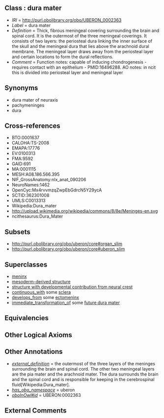 
## Class : dura mater

 * *IRI* = http://purl.obolibrary.org/obo/UBERON_0002363
 * *Label* = dura mater
 * *Definition* = Thick, fibrous meningeal covering surrounding the brain and spinal cord. It is the outermost of the three meningeal coverings. It consists of two layers: the periosteal dura linking the inner surface of the skull and the meningeal dura that lies above the arachnoid dural membrane. The meningeal layer draws away from the periosteal layer and certain locations to form the dural reflections.
 * *Comment* = Function notes: capable of inducing chondrogenesis - requires contact with an epithelium - PMID:16496288. AO notes: in ncit this is divided into periosteal layer and meningeal layer

## Synonyms

 * dura mater of neuraxis
 * pachymeninges
 * dura

## Cross-references

 * BTO:0001637
 * CALOHA:TS-2008
 * EMAPA:17776
 * EV:0100313
 * FMA:9592
 * GAID:691
 * MA:0001115
 * MESH:A08.186.566.395
 * NIF_GrossAnatomy:nlx_anat_090206
 * NeuroNames:1462
 * OpenCyc:Mx4rvvmzqZwpEbGdrcN5Y29ycA
 * SCTID:362301008
 * UMLS:C0013313
 * Wikipedia:Dura_mater
 * http://upload.wikimedia.org/wikipedia/commons/8/8e/Meninges-en.svg
 * ncithesaurus:Dura_Mater

## Subsets

 * http://purl.obolibrary.org/obo/uberon/core#organ_slim
 * http://purl.obolibrary.org/obo/uberon/core#uberon_slim

## Superclasses

 * [meninx](../../UBERON/60/UBERON_0002360.md)
 * [mesoderm-derived structure](../../UBERON/20/UBERON_0004120.md)
 * [structure with developmental contribution from neural crest](../../UBERON/14/UBERON_0010314.md)
 * [continuous_with](../../FMA/72/FMA_85972.md) some [sclera](../../UBERON/73/UBERON_0001773.md)
 * [develops_from](../../RO/02/RO_0002202.md) some [ectomeninx](../../UBERON/47/UBERON_0007647.md)
 * [immediate_transformation_of](../../SIO/58/SIO_000658.md) some [future dura mater](../../UBERON/15/UBERON_0010115.md)

## Equivalencies


## Other Logical Axioms


## Other Annotations

 * *[external_definition](../../UBPROP/01/UBPROP_0000001.md)* = the outermost of the three layers of the meninges surrounding the brain and spinal cord. The other two meningeal layers are the pia mater and the arachnoid mater. The dura surrounds the brain and the spinal cord and is responsible for keeping in the cerebrospinal fluid[Wikipedia:Dura_mater].
 * *[has_obo_namespace](../../ce/oboInOwl#hasOBONamespace.md)* = uberon
 * *[oboInOwl#id](../../id/oboInOwl#id.md)* = UBERON:0002363

## External Comments

